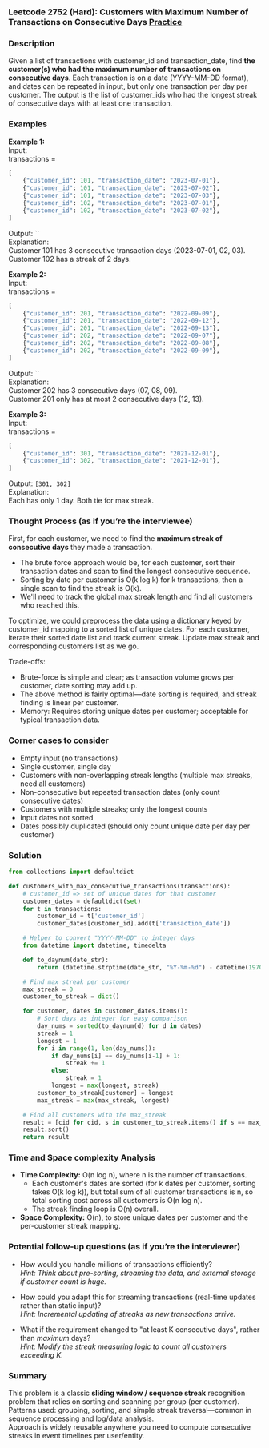 ### Leetcode 2752 (Hard): Customers with Maximum Number of Transactions on Consecutive Days [Practice](https://leetcode.com/problems/customers-with-maximum-number-of-transactions-on-consecutive-days)

### Description  
Given a list of transactions with customer\_id and transaction\_date, find **the customer(s) who had the maximum number of transactions on consecutive days**. Each transaction is on a date (YYYY-MM-DD format), and dates can be repeated in input, but only one transaction per day per customer. The output is the list of customer\_ids who had the longest streak of consecutive days with at least one transaction.

### Examples  

**Example 1:**  
Input:  
transactions =  
```python
[
    {"customer_id": 101, "transaction_date": "2023-07-01"},
    {"customer_id": 101, "transaction_date": "2023-07-02"},
    {"customer_id": 101, "transaction_date": "2023-07-03"},
    {"customer_id": 102, "transaction_date": "2023-07-01"},
    {"customer_id": 102, "transaction_date": "2023-07-02"},
]
```
Output: ``  
Explanation:  
Customer 101 has 3 consecutive transaction days (2023-07-01, 02, 03).  
Customer 102 has a streak of 2 days.

**Example 2:**  
Input:  
transactions =  
```python
[
    {"customer_id": 201, "transaction_date": "2022-09-09"},
    {"customer_id": 201, "transaction_date": "2022-09-12"},
    {"customer_id": 201, "transaction_date": "2022-09-13"},
    {"customer_id": 202, "transaction_date": "2022-09-07"},
    {"customer_id": 202, "transaction_date": "2022-09-08"},
    {"customer_id": 202, "transaction_date": "2022-09-09"},
]
```
Output: ``  
Explanation:  
Customer 202 has 3 consecutive days (07, 08, 09).  
Customer 201 only has at most 2 consecutive days (12, 13).

**Example 3:**  
Input:  
transactions =  
```python
[
    {"customer_id": 301, "transaction_date": "2021-12-01"},
    {"customer_id": 302, "transaction_date": "2021-12-01"},
]
```
Output: `[301, 302]`  
Explanation:  
Each has only 1 day. Both tie for max streak.

### Thought Process (as if you’re the interviewee)  
First, for each customer, we need to find the **maximum streak of consecutive days** they made a transaction.  
- The brute force approach would be, for each customer, sort their transaction dates and scan to find the longest consecutive sequence.
- Sorting by date per customer is O(k log k) for k transactions, then a single scan to find the streak is O(k).
- We'll need to track the global max streak length and find all customers who reached this.

To optimize, we could preprocess the data using a dictionary keyed by customer\_id mapping to a sorted list of unique dates. For each customer, iterate their sorted date list and track current streak. Update max streak and corresponding customers list as we go.

Trade-offs:  
- Brute-force is simple and clear; as transaction volume grows per customer, date sorting may add up.  
- The above method is fairly optimal—date sorting is required, and streak finding is linear per customer.
- Memory: Requires storing unique dates per customer; acceptable for typical transaction data.

### Corner cases to consider  
- Empty input (no transactions)  
- Single customer, single day  
- Customers with non-overlapping streak lengths (multiple max streaks, need all customers)  
- Non-consecutive but repeated transaction dates (only count consecutive dates)  
- Customers with multiple streaks; only the longest counts  
- Input dates not sorted  
- Dates possibly duplicated (should only count unique date per day per customer)

### Solution

```python
from collections import defaultdict

def customers_with_max_consecutive_transactions(transactions):
    # customer_id => set of unique dates for that customer
    customer_dates = defaultdict(set)
    for t in transactions:
        customer_id = t['customer_id']
        customer_dates[customer_id].add(t['transaction_date'])

    # Helper to convert "YYYY-MM-DD" to integer days
    from datetime import datetime, timedelta

    def to_daynum(date_str):
        return (datetime.strptime(date_str, "%Y-%m-%d") - datetime(1970, 1, 1)).days

    # Find max streak per customer
    max_streak = 0
    customer_to_streak = dict()

    for customer, dates in customer_dates.items():
        # Sort days as integer for easy comparison
        day_nums = sorted(to_daynum(d) for d in dates)
        streak = 1
        longest = 1
        for i in range(1, len(day_nums)):
            if day_nums[i] == day_nums[i-1] + 1:
                streak += 1
            else:
                streak = 1
            longest = max(longest, streak)
        customer_to_streak[customer] = longest
        max_streak = max(max_streak, longest)

    # Find all customers with the max_streak
    result = [cid for cid, s in customer_to_streak.items() if s == max_streak]
    result.sort()
    return result
```

### Time and Space complexity Analysis  

- **Time Complexity:** O(n log n), where n is the number of transactions.  
  - Each customer's dates are sorted (for k dates per customer, sorting takes O(k log k)), but total sum of all customer transactions is n, so total sorting cost across all customers is O(n log n).
  - The streak finding loop is O(n) overall.
- **Space Complexity:** O(n), to store unique dates per customer and the per-customer streak mapping.

### Potential follow-up questions (as if you’re the interviewer)  

- How would you handle millions of transactions efficiently?  
  *Hint: Think about pre-sorting, streaming the data, and external storage if customer count is huge.*

- How could you adapt this for streaming transactions (real-time updates rather than static input)?  
  *Hint: Incremental updating of streaks as new transactions arrive.*

- What if the requirement changed to "at least K consecutive days", rather than *maximum* days?  
  *Hint: Modify the streak measuring logic to count all customers exceeding K.*

### Summary
This problem is a classic **sliding window / sequence streak** recognition problem that relies on sorting and scanning per group (per customer).  
Patterns used: grouping, sorting, and simple streak traversal—common in sequence processing and log/data analysis.  
Approach is widely reusable anywhere you need to compute consecutive streaks in event timelines per user/entity.
